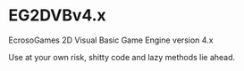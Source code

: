 # EG2DVBv4.x
EcrosoGames 2D Visual Basic Game Engine version 4.x


Use at your own risk, shitty code and lazy methods lie ahead.
